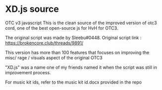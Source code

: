 # XD.js source
OTC v3 javascript
This is the clean source of the improved version of otc3 cord, one of the best open-source js for HvH for OTC3. 

The original script was made by Sleebu#0448.
Original script link : https://brokencore.club/threads/9891/

This version has  more than 100 features that focuses on improving the misc/ rage / visuals aspect of the original OTC3

"XD.js" was a name one of my friends named it when the script was still in improvement process.

For music kit ids, refer to the music kit id.docx provided in the repo
